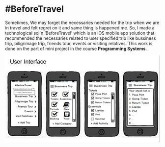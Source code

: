 # #BeforeTravel
   Sometimes, We may forget the necessaries needed for the trip when we are in travel and felt regret on it and same thing is happened me. So, I made a technological sol'n ‘BeforeTravel’ which is an iOS mobile app solution that recommended the necessaries related to user specified trip like bussiness trip, piligrimage trip, friends tour, events or visiting relatives.
   This work is done on the part of mini project in the course **Programming Systems**.
   
<p align="center">
  <img src="images/beforeTravel.png" alt="wire-frame-image">
</p>
